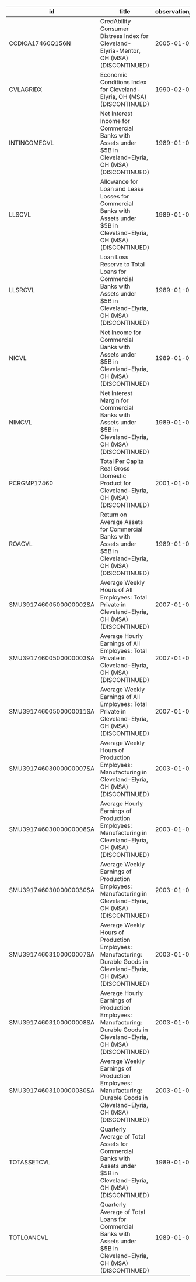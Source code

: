 | id                     | title                                                                                                                       | observation_start   | observation_end   |
|------------------------|-----------------------------------------------------------------------------------------------------------------------------|---------------------|-------------------|
| CCDIOA17460Q156N       | CredAbility Consumer Distress Index for Cleveland-Elyria-Mentor, OH (MSA) (DISCONTINUED)                                    | 2005-01-01          | 2013-01-01        |
| CVLAGRIDX              | Economic Conditions Index for Cleveland-Elyria, OH (MSA) (DISCONTINUED)                                                     | 1990-02-01          | 2019-12-01        |
| INTINCOMECVL           | Net Interest Income for Commercial Banks with Assets under $5B in Cleveland-Elyria, OH (MSA) (DISCONTINUED)                 | 1989-01-01          | 2020-07-01        |
| LLSCVL                 | Allowance for Loan and Lease Losses for Commercial Banks with Assets under $5B in Cleveland-Elyria, OH (MSA) (DISCONTINUED) | 1989-01-01          | 2020-07-01        |
| LLSRCVL                | Loan Loss Reserve to Total Loans for Commercial Banks with Assets under $5B in Cleveland-Elyria, OH (MSA) (DISCONTINUED)    | 1989-01-01          | 2020-07-01        |
| NICVL                  | Net Income for Commercial Banks with Assets under $5B in Cleveland-Elyria, OH (MSA) (DISCONTINUED)                          | 1989-01-01          | 2020-07-01        |
| NIMCVL                 | Net Interest Margin for Commercial Banks with Assets under $5B in Cleveland-Elyria, OH (MSA) (DISCONTINUED)                 | 1989-01-01          | 2020-07-01        |
| PCRGMP17460            | Total Per Capita Real Gross Domestic Product for Cleveland-Elyria, OH (MSA) (DISCONTINUED)                                  | 2001-01-01          | 2017-01-01        |
| ROACVL                 | Return on Average Assets for Commercial Banks with Assets under $5B in Cleveland-Elyria, OH (MSA) (DISCONTINUED)            | 1989-01-01          | 2020-07-01        |
| SMU39174600500000002SA | Average Weekly Hours of All Employees: Total Private in Cleveland-Elyria, OH (MSA) (DISCONTINUED)                           | 2007-01-01          | 2022-03-01        |
| SMU39174600500000003SA | Average Hourly Earnings of All Employees: Total Private in Cleveland-Elyria, OH (MSA) (DISCONTINUED)                        | 2007-01-01          | 2022-03-01        |
| SMU39174600500000011SA | Average Weekly Earnings of All Employees: Total Private in Cleveland-Elyria, OH (MSA) (DISCONTINUED)                        | 2007-01-01          | 2022-03-01        |
| SMU39174603000000007SA | Average Weekly Hours of Production Employees: Manufacturing in Cleveland-Elyria, OH (MSA) (DISCONTINUED)                    | 2003-01-01          | 2022-03-01        |
| SMU39174603000000008SA | Average Hourly Earnings of Production Employees: Manufacturing in Cleveland-Elyria, OH (MSA) (DISCONTINUED)                 | 2003-01-01          | 2022-03-01        |
| SMU39174603000000030SA | Average Weekly Earnings of Production Employees: Manufacturing in Cleveland-Elyria, OH (MSA) (DISCONTINUED)                 | 2003-01-01          | 2022-03-01        |
| SMU39174603100000007SA | Average Weekly Hours of Production Employees: Manufacturing: Durable Goods in Cleveland-Elyria, OH (MSA) (DISCONTINUED)     | 2003-01-01          | 2022-03-01        |
| SMU39174603100000008SA | Average Hourly Earnings of Production Employees: Manufacturing: Durable Goods in Cleveland-Elyria, OH (MSA) (DISCONTINUED)  | 2003-01-01          | 2022-03-01        |
| SMU39174603100000030SA | Average Weekly Earnings of Production Employees: Manufacturing: Durable Goods in Cleveland-Elyria, OH (MSA) (DISCONTINUED)  | 2003-01-01          | 2022-03-01        |
| TOTASSETCVL            | Quarterly Average of Total Assets for Commercial Banks with Assets under $5B in Cleveland-Elyria, OH (MSA) (DISCONTINUED)   | 1989-01-01          | 2020-07-01        |
| TOTLOANCVL             | Quarterly Average of Total Loans for Commercial Banks with Assets under $5B in Cleveland-Elyria, OH (MSA) (DISCONTINUED)    | 1989-01-01          | 2020-07-01        |